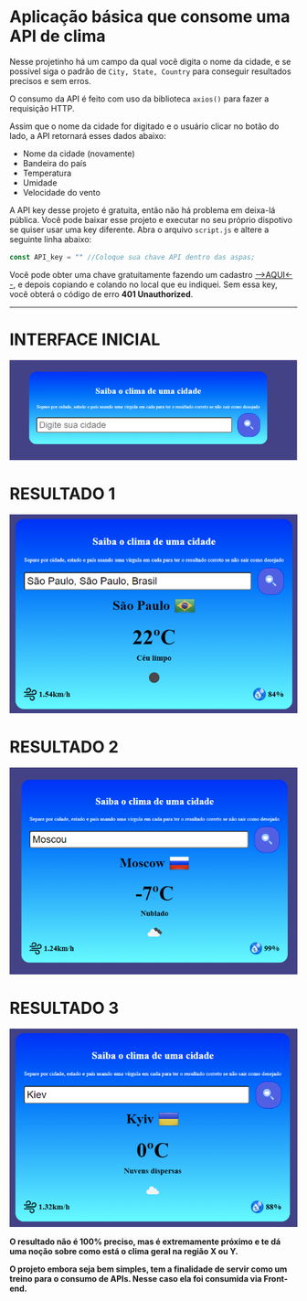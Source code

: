 # Aplicação básica que consome uma API de clima

Nesse projetinho há um campo da qual você digita o nome da cidade, e se possível siga o padrão de `City, State, Country` para conseguir resultados precisos e sem erros.

O consumo da API é feito com uso da biblioteca `axios()` para fazer a requisição HTTP.

Assim que o nome da cidade for digitado e o usuário clicar no botão do lado, a API retornará esses dados abaixo:

* Nome da cidade (novamente)
* Bandeira do país
* Temperatura
* Umidade
* Velocidade do vento

A API key desse projeto é gratuita, então não há problema em deixa-lá pública. Você pode baixar esse projeto e executar no seu próprio dispotivo se quiser usar uma key diferente. Abra o arquivo `script.js` e altere a seguinte linha abaixo:

```js
const API_key = "" //Coloque sua chave API dentro das aspas;
```
Você pode obter uma chave gratuitamente fazendo um cadastro [-->AQUI<--](https://openweathermap.org/api), e depois copiando e colando no local que eu indiquei.
Sem essa key, você obterá o código de erro **401 Unauthorized**.
 
---

# INTERFACE INICIAL

![tela_inicial](./img/inicial.png)

# RESULTADO 1
![resultado1](./img/resultado1.png)

# RESULTADO 2
![resultado2](./img/resultado2.png)

# RESULTADO 3
![resultado3](./img/resultado3.png)

**O resultado não é 100% preciso, mas é extremamente próximo e te dá uma noção sobre como está o clima geral na região X ou Y.**

**O projeto embora seja bem simples, tem a finalidade de servir como um treino para o consumo de APIs. Nesse caso ela foi consumida via Front-end.**

